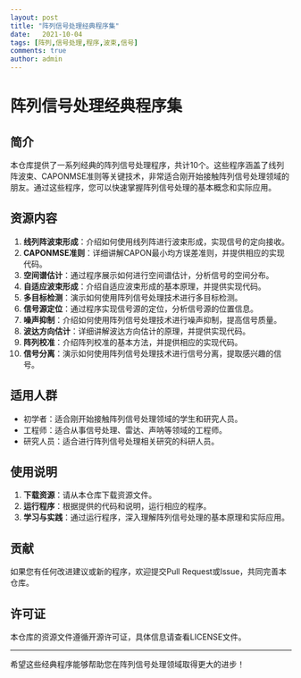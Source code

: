 ```yaml
---
layout: post
title: "阵列信号处理经典程序集"
date:   2021-10-04
tags: [阵列,信号处理,程序,波束,信号]
comments: true
author: admin
---
```

# 阵列信号处理经典程序集

## 简介

本仓库提供了一系列经典的阵列信号处理程序，共计10个。这些程序涵盖了线列阵波束、CAPONMSE准则等关键技术，非常适合刚开始接触阵列信号处理领域的朋友。通过这些程序，您可以快速掌握阵列信号处理的基本概念和实际应用。

## 资源内容

1. **线列阵波束形成**：介绍如何使用线列阵进行波束形成，实现信号的定向接收。
2. **CAPONMSE准则**：详细讲解CAPON最小均方误差准则，并提供相应的实现代码。
3. **空间谱估计**：通过程序展示如何进行空间谱估计，分析信号的空间分布。
4. **自适应波束形成**：介绍自适应波束形成的基本原理，并提供实现代码。
5. **多目标检测**：演示如何使用阵列信号处理技术进行多目标检测。
6. **信号源定位**：通过程序实现信号源的定位，分析信号源的位置信息。
7. **噪声抑制**：介绍如何使用阵列信号处理技术进行噪声抑制，提高信号质量。
8. **波达方向估计**：详细讲解波达方向估计的原理，并提供实现代码。
9. **阵列校准**：介绍阵列校准的基本方法，并提供相应的实现代码。
10. **信号分离**：演示如何使用阵列信号处理技术进行信号分离，提取感兴趣的信号。

## 适用人群

- 初学者：适合刚开始接触阵列信号处理领域的学生和研究人员。
- 工程师：适合从事信号处理、雷达、声呐等领域的工程师。
- 研究人员：适合进行阵列信号处理相关研究的科研人员。

## 使用说明

1. **下载资源**：请从本仓库下载资源文件。
2. **运行程序**：根据提供的代码和说明，运行相应的程序。
3. **学习与实践**：通过运行程序，深入理解阵列信号处理的基本原理和实际应用。

## 贡献

如果您有任何改进建议或新的程序，欢迎提交Pull Request或Issue，共同完善本仓库。

## 许可证

本仓库的资源文件遵循开源许可证，具体信息请查看LICENSE文件。

---

希望这些经典程序能够帮助您在阵列信号处理领域取得更大的进步！